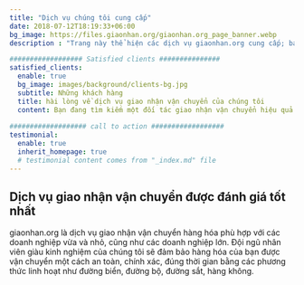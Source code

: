 ```yaml
---
title: "Dịch vụ chúng tôi cung cấp"
date: 2018-07-12T18:19:33+06:00
bg_image: https://files.giaonhan.org/giaonhan.org_page_banner.webp
description : "Trang này thể hiện các dịch vụ giaonhan.org cung cấp; bao gồm: dịch vụ giao nhận vận chuyển đường bộ, dịch vụ giao nhận vận chuyển đường biển, dịch vụ giao nhận vận chuyển đường sắt, dịch vụ giao nhận vận chuyển đường hàng không"

################## Satisfied clients ###############
satisfied_clients:
  enable: true
  bg_image: images/background/clients-bg.jpg
  subtitle: Những khách hàng
  title: hài lòng về dịch vụ giao nhận vận chuyển của chúng tôi
  content: Bạn đang tìm kiếm một đối tác giao nhận vận chuyển hiệu quả cao, hiểu bạn và doanh nghiệp của bạn? Vậy bạn đã đến đúng chỗ! Với tư cách là nhà cung cấp dịch vụ giao nhận vận chuyển được đánh giá cao nhất, chúng tôi hoàn toàn tập trung vào yêu cầu của bạn và cung cấp cho bạn những giải pháp toàn diện. Tất nhiên, bạn muốn chắc chắn trước khi quyết định chọn chúng tôi. Bạn có thể tham khảo những đánh giá tuyệt vời về sự hài lòng của những khách hàng dưới đây
    
################### call to action ##################
testimonial:
  enable: true
  inherit_homepage: true
  # testimonial content comes from "_index.md" file
---
```


## Dịch vụ giao nhận vận chuyển được đánh giá tốt nhất

giaonhan.org là dịch vụ giao nhận vận chuyển hàng hóa phù hợp với các doanh nghiệp vừa và nhỏ, cũng như các doanh nghiệp lớn. Đội ngũ nhân viên giàu kinh nghiệm của chúng tôi sẽ đảm bảo hàng hóa của bạn được vận chuyển một cách an toàn, chính xác, đúng thời gian bằng các phương thức linh hoạt như đường biển, đường bộ, đường sắt, hàng không.
